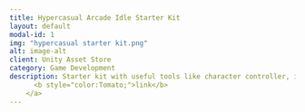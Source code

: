 ```yaml
---
title: Hypercasual Arcade Idle Starter Kit
layout: default
modal-id: 1
img: "hypercasual starter kit.png"
alt: image-alt
client: Unity Asset Store
category: Game Development
description: Starter kit with useful tools like character controller, item modifier, inventory, save system and more... <a href="https://assetstore.unity.com/packages/templates/systems/hypercasual-arcade-idle-starter-kit-234142">
      <b style="color:Tomato;">link</b>
    </a>
---
```

